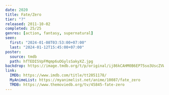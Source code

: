 ```yaml
---
date: 2020
title: Fate/Zero
tier: "?"
released: 2011-10-02
completed: 25/25
genres: [action, fantasy, supernatural]
seen:
  first: "2024-01-08T03:53:00+07:00"
  last: "2024-01-12T15:45:00+07:00"
poster:
  source: tmdb
  path: hfTEDISVpFMqmp6uOGylsSakyXZ.jpg
backdrop: https://image.tmdb.org/t/p/original/ij86kCAHM0B6EP75so3UscZVWIo.jpg
link:
  IMDb: https://www.imdb.com/title/tt2051178/
  MyAnimeList: https://myanimelist.net/anime/10087/fate_zero
  TMDB: https://www.themoviedb.org/tv/45845-fate-zero
---
```

